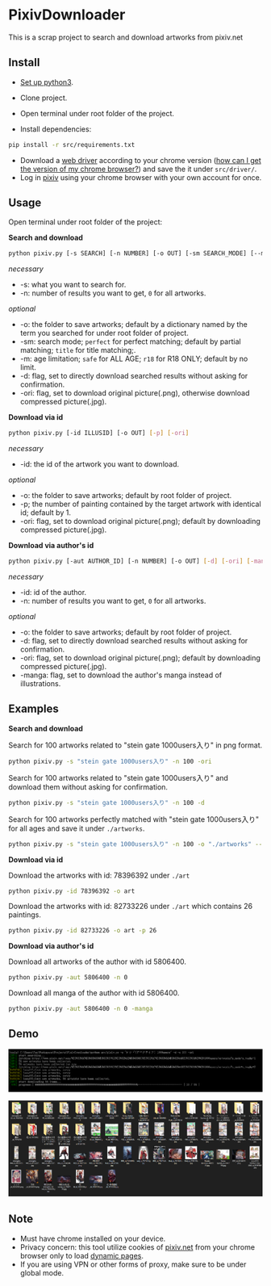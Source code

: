 # PixivDownloader
This is a scrap project to search and download artworks from pixiv.net

## Install

- [Set up python3](https://www.python.org/downloads/).

- Clone project.

- Open terminal under root folder of the project.

- Install dependencies:

```bash
pip install -r src/requirements.txt
```

- Download a [web driver](https://sites.google.com/a/chromium.org/chromedriver/downloads) according to your chrome version ([how can I get the version of my chrome browser?](https://www.businessinsider.com/what-version-of-google-chrome-do-i-have?r=DE&IR=T)) and save the it under ```src/driver/```.
- Log in [pixiv](www.pixiv.net) using your chrome browser with your own account for once.

## Usage

Open terminal under root folder of the project:

**Search and download**

```bash
python pixiv.py [-s SEARCH] [-n NUMBER] [-o OUT] [-sm SEARCH_MODE] [--m MODE] [-d] [-ori]
```

*necessary*

- -s: what you want to search for.
- -n: number of results you want to get, ```0``` for all artworks.

*optional*

- -o: the folder to save artworks; default by a dictionary named by the term you searched for under root folder of project. 
- -sm: search mode; ```perfect``` for perfect matching; default by partial matching; ```title``` for title matching;.
- -m: age limitation; ```safe``` for ALL AGE; ```r18``` for R18 ONLY; default by no limit.
- -d: flag, set to directly download searched results without asking for confirmation.
- -ori: flag, set to download original picture(.png), otherwise download compressed picture(.jpg).

**Download via id**

```bash
python pixiv.py [-id ILLUSID] [-o OUT] [-p] [-ori]
```

*necessary*

- -id: the id of the artwork you want to download.

*optional*

- -o: the folder to save artworks; default by root folder of project.
- -p; the number of painting contained by the target artwork with identical id; default by 1.
- -ori: flag, set to download original picture(.png); default by downloading compressed picture(.jpg).

**Download via author's id**

```bash
python pixiv.py [-aut AUTHOR_ID] [-n NUMBER] [-o OUT] [-d] [-ori] [-manga]
```

*necessary*

- -id: id of the author.
- -n: number of results you want to get, ```0``` for all artworks.

*optional*

- -o: the folder to save artworks; default by root folder of project.
- -d: flag, set to directly download searched results without asking for confirmation.
- -ori: flag, set to download original picture(.png); default by downloading compressed picture(.jpg).
- -manga: flag, set to download the author's manga instead of illustrations.

## Examples

**Search and download**

Search for 100 artworks related to "stein gate 1000users入り" in png format.

```bash
python pixiv.py -s "stein gate 1000users入り" -n 100 -ori
```

Search for 100 artworks related to "stein gate 1000users入り" and download them without asking for confirmation.

```bash
python pixiv.py -s "stein gate 1000users入り" -n 100 -d
```

Search for 100 artworks perfectly matched with "stein gate 1000users入り"  for all ages and save it under ```./artworks```.

```bash
python pixiv.py -s "stein gate 1000users入り" -n 100 -o "./artworks" --sm perfect -m safe
```

**Download via id**

Download the artworks with id: 78396392 under ```./art```

```bash
python pixiv.py -id 78396392 -o art
```

Download the artworks with id: 82733226 under ```./art``` which contains 26 paintings.

```bash
python pixiv.py -id 82733226 -o art -p 26
```

**Download via author's id**

Download all artworks of the author with id 5806400.

```bash
python pixiv.py -aut 5806400 -n 0
```

Download all manga of the author with id 5806400.

```bash
python pixiv.py -aut 5806400 -n 0 -manga
```

## Demo

![Capture](images/Capture.PNG)

![result](images/Capture2.PNG)

## Note

- Must have chrome installed on your device.
- Privacy concern: this tool utilize cookies of [pixiv.net](www.pixiv.net) from your chrome browser only to load [dynamic pages](https://www.doteasy.com/web-hosting-articles/what-is-a-dynamic-web-page.cfm).
- If you are using VPN or other forms of proxy, make sure to be under global mode.

